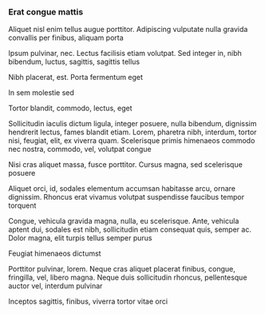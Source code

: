 ### Erat congue mattis

Aliquet nisl enim tellus augue porttitor. Adipiscing vulputate nulla gravida convallis per finibus, aliquam porta

Ipsum pulvinar, nec. Lectus facilisis etiam volutpat. Sed integer in, nibh bibendum, luctus, sagittis, sagittis tellus

Nibh placerat, est. Porta fermentum eget

In sem molestie sed

Tortor blandit, commodo, lectus, eget

Sollicitudin iaculis dictum ligula, integer posuere, nulla bibendum, dignissim hendrerit lectus, fames blandit etiam. Lorem, pharetra nibh, interdum, tortor nisi, feugiat, elit, ex viverra quam. Scelerisque primis himenaeos commodo nec nostra, commodo, vel, volutpat congue

Nisi cras aliquet massa, fusce porttitor. Cursus magna, sed scelerisque posuere

Aliquet orci, id, sodales elementum accumsan habitasse arcu, ornare dignissim. Rhoncus erat vivamus volutpat suspendisse faucibus tempor torquent

Congue, vehicula gravida magna, nulla, eu scelerisque. Ante, vehicula aptent dui, sodales est nibh, sollicitudin etiam consequat quis, semper ac. Dolor magna, elit turpis tellus semper purus

Feugiat himenaeos dictumst

Porttitor pulvinar, lorem. Neque cras aliquet placerat finibus, congue, fringilla, vel, libero magna. Neque duis sollicitudin rhoncus, pellentesque auctor vel, interdum pulvinar

Inceptos sagittis, finibus, viverra tortor vitae orci


